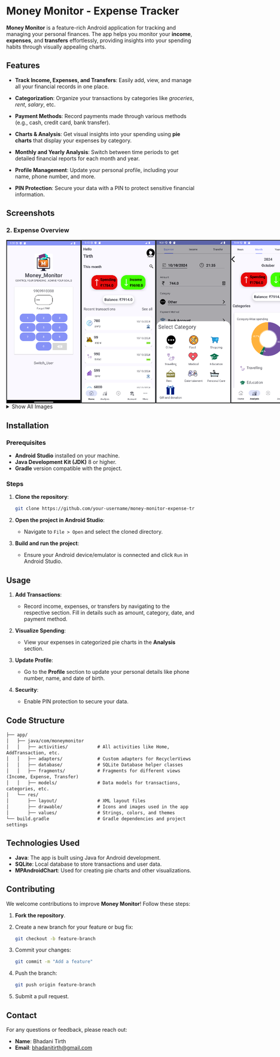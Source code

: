 # Money Monitor - Expense Tracker

**Money Monitor** is a feature-rich Android application for tracking and managing your personal finances. The app helps you monitor your **income**, **expenses**, and **transfers** effortlessly, providing insights into your spending habits through visually appealing charts.

## Features

- **Track Income, Expenses, and Transfers**: 
  Easily add, view, and manage all your financial records in one place.
  
- **Categorization**:
  Organize your transactions by categories like *groceries*, *rent*, *salary*, etc.
  
- **Payment Methods**:
  Record payments made through various methods (e.g., cash, credit card, bank transfer).
  
- **Charts & Analysis**:
  Get visual insights into your spending using **pie charts** that display your expenses by category.

- **Monthly and Yearly Analysis**:
  Switch between time periods to get detailed financial reports for each month and year.

- **Profile Management**:
  Update your personal profile, including your name, phone number, and more.

- **PIN Protection**:
  Secure your data with a PIN to protect sensitive financial information.

## Screenshots
<h3>2. Expense Overview</h3>

<!-- First row with three images -->
<div style="display: flex; justify-content: space-between;">
  <img src="https://raw.githubusercontent.com/Bhadanitirth/Money-Monito/main/Photo/Screenshot%202024-10-10%20213216.png" alt="Expense Overview" width="200"/>
  <img src="https://raw.githubusercontent.com/Bhadanitirth/Money-Monito/main/Photo/Screenshot%202024-10-10%20214318.png" alt="Monthly Report" width="200"/>
  <img src="https://raw.githubusercontent.com/Bhadanitirth/Money-Monito/main/Photo/Screenshot%202024-10-10%20213758.png" alt="Transfer History" width="200"/>
    <img src="https://raw.githubusercontent.com/Bhadanitirth/Money-Monito/main/Photo/Screenshot%202024-10-10%20214451.png" alt="Notifications" width="200"/>
</div>

<details>
  <summary>Show All Images</summary>

  <!-- The rest of the images are hidden inside this collapsible section -->
  
  <img src="https://raw.githubusercontent.com/Bhadanitirth/Money-Monito/main/Photo/Screenshot%202024-10-10%20214409.png" alt="Detailed Expense Breakdown" width="200"/>
    <img src="https://raw.githubusercontent.com/Bhadanitirth/Money-Monito/main/Photo/Screenshot%202024-10-10%20214335.png" alt="Settings" width="200"/>
  <img src="https://raw.githubusercontent.com/Bhadanitirth/Money-Monito/main/Photo/Screenshot%202024-10-10%20214510.png" alt="User Profile" width="200"/>
  <img src="https://raw.githubusercontent.com/Bhadanitirth/Money-Monito/main/Photo/Screenshot%202024-10-10%20214537.png" alt="Budget Planner" width="200"/>
  <img src="https://raw.githubusercontent.com/Bhadanitirth/Money-Monito/main/Photo/Screenshot%202024-10-10%20214556.png" alt="App Feedback" width="200"/>
  <img src="https://raw.githubusercontent.com/Bhadanitirth/Money-Monito/main/Photo/Screenshot%202024-10-10%20213741.png" alt="Income Tracker" width="200"/>
  <img src="https://raw.githubusercontent.com/Bhadanitirth/Money-Monito/main/Photo/Screenshot%202024-10-10%20213116.png" alt="Home Screen" width="200"/>
  <img src="https://raw.githubusercontent.com/Bhadanitirth/Money-Monito/main/Photo/Screenshot%202024-10-10%20214924.png" alt="Help and Support" width="200"/>

</details>




## Installation

### Prerequisites
- **Android Studio** installed on your machine.
- **Java Development Kit (JDK)** 8 or higher.
- **Gradle** version compatible with the project.

### Steps
1. **Clone the repository**:
   ```bash
   git clone https://github.com/your-username/money-monitor-expense-tracker.git
   ```

2. **Open the project in Android Studio**:
   - Navigate to `File > Open` and select the cloned directory.

3. **Build and run the project**:
   - Ensure your Android device/emulator is connected and click `Run` in Android Studio.

## Usage

1. **Add Transactions**:
   - Record income, expenses, or transfers by navigating to the respective section. Fill in details such as amount, category, date, and payment method.

2. **Visualize Spending**:
   - View your expenses in categorized pie charts in the **Analysis** section.

3. **Update Profile**:
   - Go to the **Profile** section to update your personal details like phone number, name, and date of birth.

4. **Security**:
   - Enable PIN protection to secure your data.

## Code Structure

```plaintext
├── app/
│   ├── java/com/moneymonitor
│   │   ├── activities/           # All activities like Home, AddTransaction, etc.
│   │   ├── adapters/             # Custom adapters for RecyclerViews
│   │   ├── database/             # SQLite Database helper classes
│   │   ├── fragments/            # Fragments for different views (Income, Expense, Transfer)
│   │   ├── models/               # Data models for transactions, categories, etc.
│   └── res/
│       ├── layout/               # XML layout files
│       ├── drawable/             # Icons and images used in the app
│       ├── values/               # Strings, colors, and themes
└── build.gradle                  # Gradle dependencies and project settings
```

## Technologies Used

- **Java**: The app is built using Java for Android development.
- **SQLite**: Local database to store transactions and user data.
- **MPAndroidChart**: Used for creating pie charts and other visualizations.

## Contributing

We welcome contributions to improve **Money Monitor**! Follow these steps:

1. **Fork the repository**.
2. Create a new branch for your feature or bug fix:
   ```bash
   git checkout -b feature-branch
   ```

3. Commit your changes:
   ```bash
   git commit -m "Add a feature"
   ```

4. Push the branch:
   ```bash
   git push origin feature-branch
   ```

5. Submit a pull request.

## Contact

For any questions or feedback, please reach out:

- **Name**: Bhadani Tirth
- **Email**: bhadanitirth@gmail.com
